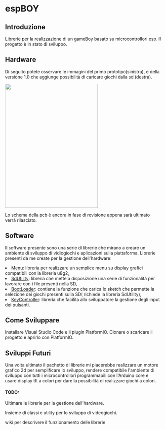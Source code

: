<h1>espBOY</h1>

<h2>Introduzione</h2>

Librerie per la realizzazione di un gameBoy basato su microcontrollori esp. 
Il progetto è in stato di sviluppo.

<h2>Hardware</h2>

<p>Di seguito potete osservare le immagini del primo prototipo(sinistra), e della versione 1.0 che aggiunge possibilità di caricare giochi dalla sd (destra). </p>

<image src="https://github.com/LucaCarrero/espBoy_Lib/blob/master/projectFile/IMG_20200906_102929.jpg" width="300" height="400"/>
<p> Lo schema della pcb è ancora in fase di revisione appena sarà ultimato verrà rilasciato.</p>

<h2>Software</h2>

Il software presente sono una serie di librerie che mirano a creare un ambiente di sviluppo di vidiogiochi e aplicazioni sulla piattaforma.
Librerie presenti da me create per la gestione dell'hardware:
    <li><a href="https://github.com/LucaCarrero/espBoy_Lib/tree/master/lib/Menu">Menu</a>: libreria per realizzare un semplice menu su display grafici compatibili con la libreria u8g2,</li>
    <li><a href="https://github.com/LucaCarrero/espBoy_Lib/tree/master/lib/sdUtility">SdUtility</a>: libreria che mette a disposizione una serie di funzionalità per lavorare con i file presenti nella SD,</li>
    <li><a href="https://github.com/LucaCarrero/espBoy_Lib/tree/master/lib/BootLoader">BootLoader</a>: contiene la funzione che carica lo sketch che permette la selezione dei giochi presenti sulla SD( richiede la libreria SdUtility),</li>
    <li><a href="https://github.com/LucaCarrero/espBoy_Lib/tree/master/lib/KeyController">KeyController</a>: libreria che facilita allo sviluppatore la gestione degli input dei pulsanti.</li>
    
<h2>Come Sviluppare</h2> 
Installare Visual Studio Code e il plugin PlatformIO.
Clonare o scaricare il progetto e aprirlo con PlatformIO.

<h2>Sviluppi Futuri</h2>
Una volta ultimato il pachetto di librerie mi piacerebbe realizzare un motore grafico 2d per semplificare lo sviluppo, 
 rendere compatibile l'ambiente di sviluppo con tutti i microcontrollori programmabili con l'Arduino core e usare display tft a colori per dare la possibilità di realizzare giochi a colori.
 
<h4>TODO: </h4>Ultimare le librerie per la gestione dell'hardware.<p>Insieme di classi e utility per lo sviluppo di videogiochi.<p>wiki per descrivere il funzionamento delle librerie
